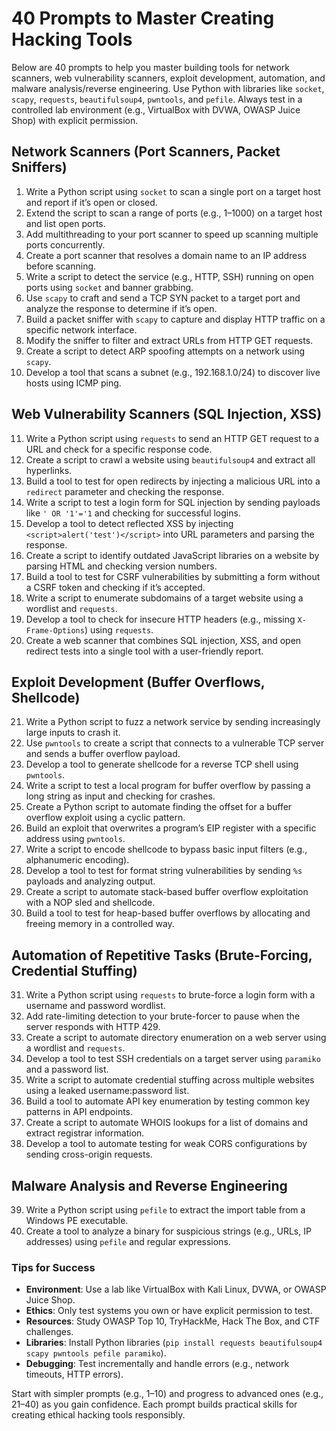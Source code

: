 # 40 Prompts to Master Creating Hacking Tools

Below are 40 prompts to help you master building tools for network scanners, web vulnerability scanners, exploit development, automation, and malware analysis/reverse engineering. Use Python with libraries like `socket`, `scapy`, `requests`, `beautifulsoup4`, `pwntools`, and `pefile`. Always test in a controlled lab environment (e.g., VirtualBox with DVWA, OWASP Juice Shop) with explicit permission.

## Network Scanners (Port Scanners, Packet Sniffers)
1. Write a Python script using `socket` to scan a single port on a target host and report if it’s open or closed.
2. Extend the script to scan a range of ports (e.g., 1–1000) on a target host and list open ports.
3. Add multithreading to your port scanner to speed up scanning multiple ports concurrently.
4. Create a port scanner that resolves a domain name to an IP address before scanning.
5. Write a script to detect the service (e.g., HTTP, SSH) running on open ports using `socket` and banner grabbing.
6. Use `scapy` to craft and send a TCP SYN packet to a target port and analyze the response to determine if it’s open.
7. Build a packet sniffer with `scapy` to capture and display HTTP traffic on a specific network interface.
8. Modify the sniffer to filter and extract URLs from HTTP GET requests.
9. Create a script to detect ARP spoofing attempts on a network using `scapy`.
10. Develop a tool that scans a subnet (e.g., 192.168.1.0/24) to discover live hosts using ICMP ping.

## Web Vulnerability Scanners (SQL Injection, XSS)
11. Write a Python script using `requests` to send an HTTP GET request to a URL and check for a specific response code.
12. Create a script to crawl a website using `beautifulsoup4` and extract all hyperlinks.
13. Build a tool to test for open redirects by injecting a malicious URL into a `redirect` parameter and checking the response.
14. Write a script to test a login form for SQL injection by sending payloads like `' OR '1'='1` and checking for successful logins.
15. Develop a tool to detect reflected XSS by injecting `<script>alert('test')</script>` into URL parameters and parsing the response.
16. Create a script to identify outdated JavaScript libraries on a website by parsing HTML and checking version numbers.
17. Build a tool to test for CSRF vulnerabilities by submitting a form without a CSRF token and checking if it’s accepted.
18. Write a script to enumerate subdomains of a target website using a wordlist and `requests`.
19. Develop a tool to check for insecure HTTP headers (e.g., missing `X-Frame-Options`) using `requests`.
20. Create a web scanner that combines SQL injection, XSS, and open redirect tests into a single tool with a user-friendly report.

## Exploit Development (Buffer Overflows, Shellcode)
21. Write a Python script to fuzz a network service by sending increasingly large inputs to crash it.
22. Use `pwntools` to create a script that connects to a vulnerable TCP server and sends a buffer overflow payload.
23. Develop a tool to generate shellcode for a reverse TCP shell using `pwntools`.
24. Write a script to test a local program for buffer overflow by passing a long string as input and checking for crashes.
25. Create a Python script to automate finding the offset for a buffer overflow exploit using a cyclic pattern.
26. Build an exploit that overwrites a program’s EIP register with a specific address using `pwntools`.
27. Write a script to encode shellcode to bypass basic input filters (e.g., alphanumeric encoding).
28. Develop a tool to test for format string vulnerabilities by sending `%s` payloads and analyzing output.
29. Create a script to automate stack-based buffer overflow exploitation with a NOP sled and shellcode.
30. Build a tool to test for heap-based buffer overflows by allocating and freeing memory in a controlled way.

## Automation of Repetitive Tasks (Brute-Forcing, Credential Stuffing)
31. Write a Python script using `requests` to brute-force a login form with a username and password wordlist.
32. Add rate-limiting detection to your brute-forcer to pause when the server responds with HTTP 429.
33. Create a script to automate directory enumeration on a web server using a wordlist and `requests`.
34. Develop a tool to test SSH credentials on a target server using `paramiko` and a password list.
35. Write a script to automate credential stuffing across multiple websites using a leaked username:password list.
36. Build a tool to automate API key enumeration by testing common key patterns in API endpoints.
37. Create a script to automate WHOIS lookups for a list of domains and extract registrar information.
38. Develop a tool to automate testing for weak CORS configurations by sending cross-origin requests.

## Malware Analysis and Reverse Engineering
39. Write a Python script using `pefile` to extract the import table from a Windows PE executable.
40. Create a tool to analyze a binary for suspicious strings (e.g., URLs, IP addresses) using `pefile` and regular expressions.

### Tips for Success
- **Environment**: Use a lab like VirtualBox with Kali Linux, DVWA, or OWASP Juice Shop.
- **Ethics**: Only test systems you own or have explicit permission to test.
- **Resources**: Study OWASP Top 10, TryHackMe, Hack The Box, and CTF challenges.
- **Libraries**: Install Python libraries (`pip install requests beautifulsoup4 scapy pwntools pefile paramiko`).
- **Debugging**: Test incrementally and handle errors (e.g., network timeouts, HTTP errors).

Start with simpler prompts (e.g., 1–10) and progress to advanced ones (e.g., 21–40) as you gain confidence. Each prompt builds practical skills for creating ethical hacking tools responsibly.